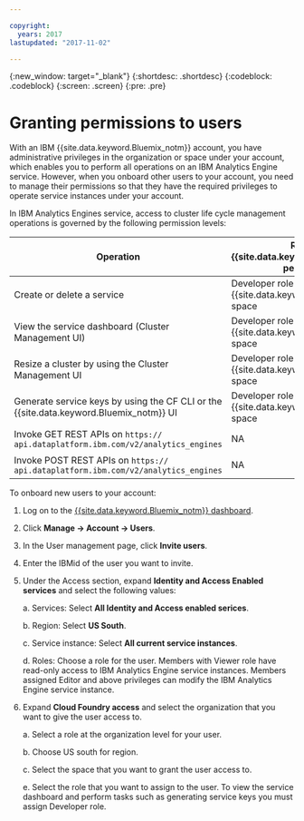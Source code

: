 ```yaml
---

copyright:
  years: 2017
lastupdated: "2017-11-02"

---
```


<!-- Attribute definitions -->
{:new_window: target="_blank"}
{:shortdesc: .shortdesc}
{:codeblock: .codeblock}
{:screen: .screen}
{:pre: .pre}

# Granting permissions to users

With an IBM {{site.data.keyword.Bluemix_notm}} account, you have administrative privileges in the organization or space under your account, which enables you to perform all operations on an IBM Analytics Engine service. However, when you onboard other users to your account, you need to manage their permissions so that they have the required privileges to operate service instances under your account.

In IBM Analytics Engines service, access to cluster life cycle management operations is governed by the following permission levels:

| Operation | Required {{site.data.keyword.Bluemix_notm}} permissions | Required IAM permissions |
|-----------|------------------------------|--------------------------|
| Create or delete a service | Developer role to the {{site.data.keyword.Bluemix_notm}} space | None |
| View the service dashboard (Cluster Management UI) | Developer role to the {{site.data.keyword.Bluemix_notm}} space | Viewer and above |
| Resize a cluster by using the Cluster Management UI | Developer role to the {{site.data.keyword.Bluemix_notm}} space | Editor and above |
| Generate service keys by using the CF CLI or the {{site.data.keyword.Bluemix_notm}} UI | Developer role to the {{site.data.keyword.Bluemix_notm}} space | None |
| Invoke  GET REST APIs on `https:// api.dataplatform.ibm.com/v2/analytics_engines` | NA | Viewer and above |
| Invoke POST  REST APIs on `https:// api.dataplatform.ibm.com/v2/analytics_engines`| NA | Editor and above |

To onboard new users to your account:

1.	Log on to the [{{site.data.keyword.Bluemix_notm}} dashboard](https://console.bluemix.net).

2.	Click **Manage -> Account -> Users**.

3.	In the User management page, click **Invite users**.

4.	Enter the IBMid of the user you want to invite.

5.	Under the Access section, expand **Identity and Access Enabled services** and select the following values:

	a.	Services: Select **All Identity and Access enabled serices**.

	b.	Region: Select **US South**.

	c.	Service instance: Select **All current service instances**.

	d.	Roles: Choose a role for the user. Members with Viewer role have read-only access to IBM Analytics Engine service instances. Members assigned Editor and above privileges can modify the IBM Analytics Engine service instance.

6.	Expand **Cloud Foundry access** and select the organization that you want to give the user access to.

	a. Select a role at the organization level for your user.

	b.	Choose US south for region.

	c.	Select the space that you want to grant the user access to.

	e.	Select the role that you want to assign to the user. To view the service dashboard and perform tasks such as generating service keys you must assign Developer role.
